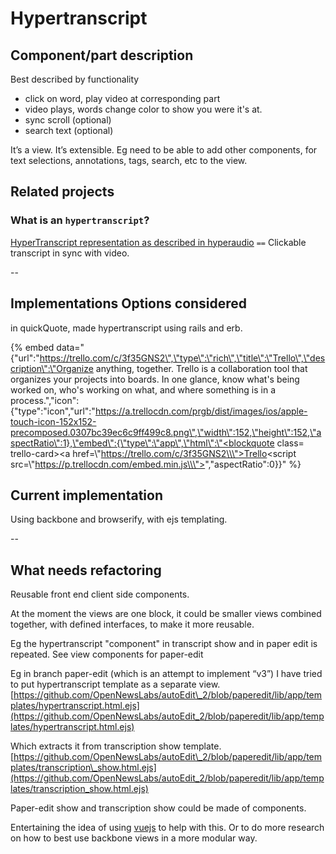 # Hypertranscript

## Component/part description

Best described by functionality

* click on word, play video at corresponding part
* video plays, words change color to show you were it's at. 
* sync scroll \(optional\)
* search text \(optional\) 

It’s a view. It’s extensible. Eg need to be able to add other components, for text selections, annotations, tags, search, etc to the view.

## Related projects

### What is an `hypertranscript`?

[HyperTranscript representation as described in hyperaudio](http://hyperaud.io/blog/hypertranscripts) `==` Clickable transcript in sync with video.

--

## Implementations Options considered

in quickQuote, made hypertranscript using rails and erb.

{% embed data="{\"url\":\"https://trello.com/c/3f35GNS2\",\"type\":\"rich\",\"title\":\"Trello\",\"description\":\"Organize anything, together. Trello is a collaboration tool that organizes your projects into boards. In one glance, know what\'s being worked on, who\'s working on what, and where something is in a process.\",\"icon\":{\"type\":\"icon\",\"url\":\"https://a.trellocdn.com/prgb/dist/images/ios/apple-touch-icon-152x152-precomposed.0307bc39ec6c9ff499c8.png\",\"width\":152,\"height\":152,\"aspectRatio\":1},\"embed\":{\"type\":\"app\",\"html\":\"<blockquote class= trello-card><a href=\\\"https://trello.com/c/3f35GNS2\\\">Trello</a></blockquote><script src=\\\"https://p.trellocdn.com/embed.min.js\\\"></script>\",\"aspectRatio\":0}}" %}

## Current implementation

Using backbone and browserify, with ejs templating.

--

## What needs refactoring

Reusable front end client side components.

At the moment the views are one block, it could be smaller views combined together, with defined interfaces, to make it more reusable.

Eg the hypertranscript "component" in transcript show and in paper edit is repeated. See view components for paper-edit

Eg in branch paper-edit \(which is an attempt to implement “v3”\) I have tried to put hypertranscript template as a separate view. [https://github.com/OpenNewsLabs/autoEdit\_2/blob/paperedit/lib/app/templates/hypertranscript.html.ejs](https://github.com/OpenNewsLabs/autoEdit_2/blob/paperedit/lib/app/templates/hypertranscript.html.ejs)

Which extracts it from transcription show template. [https://github.com/OpenNewsLabs/autoEdit\_2/blob/paperedit/lib/app/templates/transcription\_show.html.ejs](https://github.com/OpenNewsLabs/autoEdit_2/blob/paperedit/lib/app/templates/transcription_show.html.ejs)

Paper-edit show and transcription show could be made of components.

Entertaining the idea of using [vuejs](hypertranscript.md) to help with this. Or to do more research on how to best use backbone views in a more modular way.

